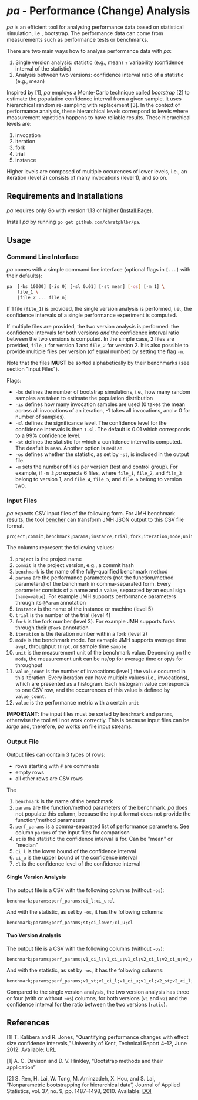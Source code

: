 # *pa* - Performance (Change) Analysis

*pa* is an efficient tool for analysing performance data based on statistical simulation, i.e., bootstrap.
The performance data can come from measurements such as performance tests or benchmarks.

There are two main ways how to analyse performance data with *pa*:
1. Single version analysis: statistic (e.g., mean) + variability (confidence interval of the statistic)
2. Analysis between two versions: confidence interval ratio of a statistic (e.g., mean)

Inspired by [1], *pa* employs a Monte-Carlo technique called *bootstrap* [2] to estimate the population confidence interval from a given sample.
It uses hierarchical random re-sampling with replacement [3].
In the context of performance analysis, these hierarchical levels correspond to levels where measurement repetition happens to have reliable results.
These hierarchical levels are:
1. invocation
2. iteration
3. fork
4. trial
5. instance

Higher levels are composed of multiple occurences of lower levels, i.e., an iteration (level 2) consists of many invocations (level 1), and so on.

## Requirements and Installations

*pa* requires only Go with version 1.13 or higher ([Install Page](https://golang.org/doc/install)).

Install *pa* by running `go get github.com/chrstphlbr/pa`.



## Usage


### Command Line Interface

*pa* comes with a simple command line interface (optional flags in `[...]` with their defaults):

```bash
pa  [-bs 10000] [-is 0] [-sl 0.01] [-st mean] [-os] [-m 1] \
    file_1 \
    [file_2 ... file_n] 
```

If 1 file (`file_1`) is provided, the single version analysis is performed, i.e., the confidence intervals of a single performance experiment is computed.

If multiple files are provided, the two version analysis is performed:
the confidence intervals for both versions *and* the confidence interval ratio between the two versions is computed.
In the simple case, 2 files are provided, `file_1` for version 1 and `file_2` for version 2.
It is also possible to provide multiple files per version (of equal number) by setting the flag `-m`. 

Note that the files **MUST** be sorted alphabetically by their benchmarks (see section "Input Files").

Flags:
* `-bs` defines the number of bootstrap simulations, i.e., how many random samples are taken to estimate the population distribution
* `-is` defines how many invocation samples are used (0 takes the mean across all invocations of an iteration, -1 takes all invocations, and > 0 for number of samples).
* `-sl` defines the significance level.
The confidence level for the confidence intervals is then `1-sl`.
The default is 0.01 which corresponds to a 99% confidence level.
* `-st` defines the statistic for which a confidence interval is computed.
The deafult is `mean`.
Another option is `median`. 
* `-os` defines whether the statistic, as set by `-st`, is included in the output file.
* `-m` sets the number of files per version (test and control group).
For example, if `-m 3` *pa* expects 6 files, where `file_1`, `file_2`, and `file_3` belong to version 1, and `file_4`, `file_5`, and `file_6` belong to version two.


### Input Files

*pa* expects CSV input files of the following form.
For JMH benchmark results, the tool [bencher](https://github.com/chrstphlbr/bencher) can transform JMH JSON output to this CSV file format.
```
project;commit;benchmark;params;instance;trial;fork;iteration;mode;unit;value_count;value
```

The columns represent the following values:
1. `project` is the project name
2. `commit` is the project version, e.g., a commit hash
3. `benchmark` is the name of the fully-qualified benchmark method
4. `params` are the performance parameters (not the function/method parameters) of the benchmark in comma-separated form.
Every parameter consists of a name and a value, separated by an equal sign (`name=value`).
For example JMH supports performance parameters through its `@Param` annotation
5. `instance` is the name of the instance or machine (level 5)
6. `trial` is the number of the trial (level 4)
7. `fork` is the fork number (level 3).
For example JMH supports forks through their `@Fork` annotation
8. `iteration` is the iteration number within a fork (level 2)
9. `mode` is the benchmark mode.
For exmaple JMH supports average time `avgt`, throughput `thrpt`, or sample time `sample`
10. `unit` is the measurement unit of the benchmark value.
Depending on the `mode`, the measurement unit can be ns/op for average time or op/s for throughput 
11. `value_count` is the number of invocations (level ) the `value` occurred in this iteration.
Every iteration can have multiple values (i.e., invocations), which are presented as a histogram.
Each histogram value corresponds to one CSV row, and the occurrences of this value is defined by `value_count`.
12. `value` is the performance metric with a certain `unit`

**IMPORTANT**: the input files must be sorted by `benchmark` and `params`, otherwise the tool will not work correctly.
This is because input files can be *large* and, therefore, *pa* works on file input streams.


### Output File

Output files can contain 3 types of rows:
* rows starting with `#` are comments
* empty rows
* all other rows are CSV rows

The 
1. `benchmark` is the name of the benchmark
2. `params` are the function/method parameters of the benchmark.
*pa* does not populate this column, because the input format does not provide the function/method parameters
3. `perf_params` is a comma-separated list of performance parameters.
See column `params` of the input files for comparison
4. `st` is the statistic the confidence interval is for.
Can be "mean" or "median"
5. `ci_l` is the lower bound of the confidence interval
6. `ci_u` is the upper bound of the confidence interval
7. `cl` is the confidence level of the confidence interval

#### Single Version Analysis

The output file is a CSV with the following columns (without `-os`):
```
benchmark;params;perf_params;ci_l;ci_u;cl
```

And with the statistic, as set by `-os`, it has the following columns:
```
benchmark;params;perf_params;st;ci_lower;ci_u;cl
```

#### Two Version Analysis

The output file is a CSV with the following columns (without `-os`):
```
benchmark;params;perf_params;v1_ci_l;v1_ci_u;v1_cl;v2_ci_l;v2_ci_u;v2_cl;ratio_s;ratio_ci_l;ratio_ci_u;ratio_cl
```

And with the statistic, as set by `-os`, it has the following columns:
```
benchmark;params;perf_params;v1_st;v1_ci_l;v1_ci_u;v1_cl;v2_st;v2_ci_l;v2_ci_u;v2_cl;ratio_st;ratio_ci_l;ratio_ci_u;ratio_cl
```

Compared to the single version analysis, the two version analysis has three or four (with or without `-os`) columns, for both versions (`v1` and `v2`) and the confidence interval for the ratio between the two versions (`ratio`).



## References

[1] T. Kalibera and R. Jones, “Quantifying performance changes with effect size confidence intervals,” University of Kent, Technical Report 4–12, June 2012. Available: [URL](http://www.cs.kent.ac.uk/pubs/2012/3233)

[1] A. C. Davison and D. V. Hinkley, “Bootstrap methods and their application”

[2] S. Ren, H. Lai, W. Tong, M. Aminzadeh, X. Hou, and S. Lai, “Nonparametric bootstrapping for hierarchical data”, Journal of Applied Statistics, vol. 37, no. 9, pp. 1487–1498, 2010. Available: [DOI](https://doi.org/10.1080/02664760903046102)
